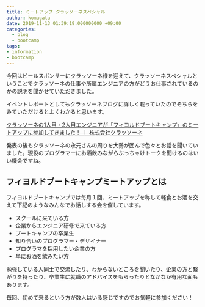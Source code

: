 ```yaml
---
title: ミートアップ クラッソーネスペシャル
author: komagata
date: 2019-11-13 01:39:19.000000000 +09:00
categories:
  - blog
  - bootcamp
tags:
- information
- bootcamp
---
```

今回はビールスポンサーにクラッソーネ様を迎えて、クラッソーネスペシャルということでクラッソーネの仕事や所属エンジニアの方がどうお仕事されているのかの説明を聞かせていただきました。

イベントレポートとしてもクラッソーネブログに詳しく載っていたのでそちらをみていただけるとよくわかると思います。

[クラッソーネの1人目・2人目エンジニアが「フィヨルドブートキャンプ」のミートアップに参加してきました！ ｜ 株式会社クラッソーネ](http://www.crassone.co.jp/blog/11399/)

発表の後もクラッソーネの永元さんの周りを大勢が囲んで色々とお話を聞いていました。現役のプログラマーにお酒飲みながらぶっちゃけトークを聞けるのはいい機会ですね。

## フィヨルドブートキャンプミートアップとは

フィヨルドブートキャンプでは毎月１回、ミートアップを称して軽食とお酒を交えて下記のようなみんなでお話しする会を催しています。

- スクールに来ている方
- 企業からエンジニア研修で来ている方
- ブートキャンプの卒業生
- 知り合いのプログラマー・デザイナー
- プログラマを採用したい企業の方
- 単にお酒を飲みたい方

勉強している人同士で交流したり、わからないところを聞いたり、企業の方と繋がりを持ったり、卒業生に就職のアドバイスをもらったりとなかなか有用な面もあります。

毎回、初めて来るという方が数人はいる感じですのでお気軽に参加ください！